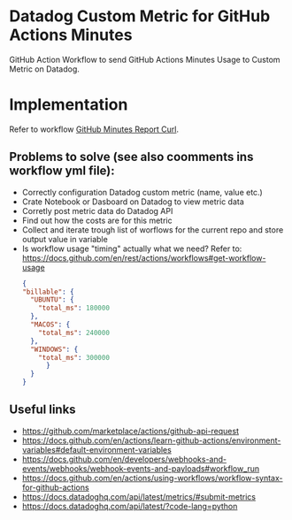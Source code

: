 # Datadog Custom Metric for GitHub Actions Minutes

GitHub Action Workflow to send GitHub Actions Minutes Usage to Custom Metric on Datadog.

# Implementation

Refer to workflow [GitHub Minutes Report Curl](.github/workflows/datadog_curl.yml).
  
## Problems to solve (see also coomments ins workflow yml file):
* Correctly configuration Datadog custom metric (name, value etc.)
* Crate Notebook or Dasboard on Datadog to view metric data
* Corretly post metric data do Datadog API
* Find out how the costs are for this metric
* Collect and iterate trough list of worflows for the current repo and store output value in variable
* Is workflow usage "timing" actually what we need? Refer to: https://docs.github.com/en/rest/actions/workflows#get-workflow-usage
  ```json
  {
  "billable": {
    "UBUNTU": {
      "total_ms": 180000
    },
    "MACOS": {
      "total_ms": 240000
    },
    "WINDOWS": {
      "total_ms": 300000
        }
    }
  }
  ```

## Useful links

* https://github.com/marketplace/actions/github-api-request
* https://docs.github.com/en/actions/learn-github-actions/environment-variables#default-environment-variables
* https://docs.github.com/en/developers/webhooks-and-events/webhooks/webhook-events-and-payloads#workflow_run
* https://docs.github.com/en/actions/using-workflows/workflow-syntax-for-github-actions
* https://docs.datadoghq.com/api/latest/metrics/#submit-metrics
* https://docs.datadoghq.com/api/latest/?code-lang=python

